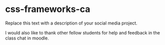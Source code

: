 # css-frameworks-ca
Replace this text with a description of your social media project.

I would also like to thank other fellow students for help and feedback in the class chat in moodle.